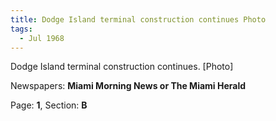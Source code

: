 ```yaml
---  
title: Dodge Island terminal construction continues Photo  
tags:  
  - Jul 1968  
---  
```

  
Dodge Island terminal construction continues. [Photo]  
  
Newspapers: **Miami Morning News or The Miami Herald**  
  
Page: **1**, Section: **B** 
